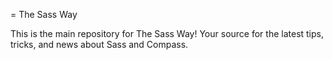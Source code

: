 = The Sass Way

This is the main repository for The Sass Way! Your source for the latest tips, tricks, and news about Sass and Compass.
